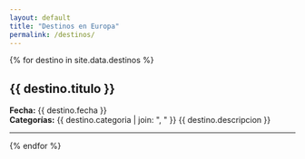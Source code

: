 ```yaml
---
layout: default
title: "Destinos en Europa"
permalink: /destinos/
---
```


{% for destino in site.data.destinos %}
## {{ destino.titulo }}
**Fecha:** {{ destino.fecha }}  
**Categorías:** {{ destino.categoria | join: ", " }}
{{ destino.descripcion }}

---

{% endfor %}
